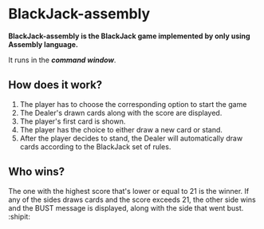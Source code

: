 # BlackJack-assembly

**BlackJack-assembly is the BlackJack game implemented by only using Assembly language.**

It runs in the **_command window_**.

## How does it work?

1. The player has to choose the corresponding option to start the game
2. The Dealer's drawn cards along with the score are displayed. 
3. The player's first card is shown.
4. The player has the choice to either draw a new card or stand.
5. After the player decides to stand, the Dealer will automatically draw cards according to the BlackJack set of rules.

## Who wins?

The one with the highest score that's lower or equal to 21 is the winner. If any of the sides draws cards and the score exceeds 21, the other side wins and the BUST message is displayed, along with the side that went bust.
:shipit:
